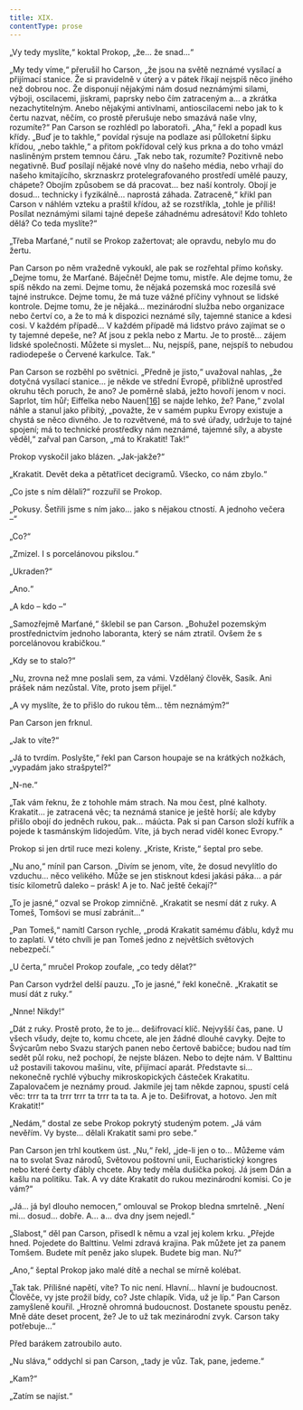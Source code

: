 ```yaml
---
title: XIX.
contentType: prose
---
```


  

„Vy tedy myslíte,“ koktal Prokop, „že… že snad…“

„My tedy víme,“ přerušil ho Carson, „že jsou na světě neznámé vysílací a přijímací stanice. Že si pravidelně v úterý a v pátek říkají nejspíš něco jiného než dobrou noc. Že disponují nějakými nám dosud neznámými silami, výboji, oscilacemi, jiskrami, paprsky nebo čím zatraceným a… a zkrátka nezachytitelným. Anebo nějakými antivlnami, antioscilacemi nebo jak to k čertu nazvat, něčím, co prostě přerušuje nebo smazává naše vlny, rozumíte?“ Pan Carson se rozhlédl po laboratoři. „Aha,“ řekl a popadl kus křídy. „Buď je to takhle,“ povídal rýsuje na podlaze asi půlloketní šipku křídou, „nebo takhle,“ a přitom pokřídoval celý kus prkna a do toho vmázl nasliněným prstem temnou čáru. „Tak nebo tak, rozumíte? Pozitivně nebo negativně. Buď posílají nějaké nové vlny do našeho média, nebo vrhají do našeho kmitajícího, skrznaskrz protelegrafovaného prostředí umělé pauzy, chápete? Obojím způsobem se dá pracovat… bez naší kontroly. Obojí je dosud… technicky i fyzikálně… naprostá záhada. Zatraceně,“ křikl pan Carson v náhlém vzteku a praštil křídou, až se rozstříkla, „tohle je příliš! Posílat neznámými silami tajné depeše záhadnému adresátovi! Kdo tohleto dělá? Co teda myslíte?“

„Třeba Marťané,“ nutil se Prokop zažertovat; ale opravdu, nebylo mu do žertu.

Pan Carson po něm vražedně vykoukl, ale pak se rozřehtal přímo koňsky. „Dejme tomu, že Marťané. Báječně! Dejme tomu, mistře. Ale dejme tomu, že spíš někdo na zemi. Dejme tomu, že nějaká pozemská moc rozesílá své tajné instrukce. Dejme tomu, že má tuze vážné příčiny vyhnout se lidské kontrole. Dejme tomu, že je nějaká… mezinárodní služba nebo organizace nebo čertví co, a že to má k dispozici neznámé síly, tajemné stanice a kdesi cosi. V každém případě… V každém případě má lidstvo právo zajímat se o ty tajemné depeše, ne? Ať jsou z pekla nebo z Martu. Je to prostě… zájem lidské společnosti. Můžete si myslet… Nu, nejspíš, pane, nejspíš to nebudou radiodepeše o Červené karkulce. Tak.“

Pan Carson se rozběhl po světnici. „Předně je jisto,“ uvažoval nahlas, „že dotyčná vysílací stanice… je někde ve střední Evropě, přibližně uprostřed okruhu těch poruch, že ano? Je poměrně slabá, ježto hovoří jenom v noci. Saprlot, tím hůř; Eiffelka nebo Nauen[\[16\]](./resources/undefined) se najde lehko, že? Pane,“ zvolal náhle a stanul jako přibitý, „považte, že v samém pupku Evropy existuje a chystá se něco divného. Je to rozvětvené, má to své úřady, udržuje to tajné spojení; má to technické prostředky nám neznámé, tajemné síly, a abyste věděl,“ zařval pan Carson, „má to Krakatit! Tak!“

Prokop vyskočil jako blázen. „Jak-jakže?“

„Krakatit. Devět deka a pětatřicet decigramů. Všecko, co nám zbylo.“

„Co jste s ním dělali?“ rozzuřil se Prokop.

„Pokusy. Šetřili jsme s ním jako… jako s nějakou ctností. A jednoho večera –“

„Co?“

„Zmizel. I s porcelánovou pikslou.“

„Ukraden?“

„Ano.“

„A kdo – kdo –“

„Samozřejmě Marťané,“ šklebil se pan Carson. „Bohužel pozemským prostřednictvím jednoho laboranta, který se nám ztratil. Ovšem že s porcelánovou krabičkou.“

„Kdy se to stalo?“

„Nu, zrovna než mne poslali sem, za vámi. Vzdělaný člověk, Sasík. Ani prášek nám nezůstal. Víte, proto jsem přijel.“

„A vy myslíte, že to přišlo do rukou těm… těm neznámým?“

Pan Carson jen frknul.

„Jak to víte?“

„Já to tvrdím. Poslyšte,“ řekl pan Carson houpaje se na krátkých nožkách, „vypadám jako strašpytel?“

„N-ne.“

„Tak vám řeknu, že z tohohle mám strach. Na mou čest, plné kalhoty. Krakatit… je zatracená věc; ta neznámá stanice je ještě horší; ale kdyby přišlo obojí do jedněch rukou, pak… máúcta. Pak si pan Carson složí kufřík a pojede k tasmánským lidojedům. Víte, já bych nerad viděl konec Evropy.“

Prokop si jen drtil ruce mezi koleny. „Kriste, Kriste,“ šeptal pro sebe.

„Nu ano,“ mínil pan Carson. „Divím se jenom, víte, že dosud nevylítlo do vzduchu… něco velikého. Může se jen stisknout kdesi jakási páka… a pár tisíc kilometrů daleko – prásk! A je to. Nač ještě čekají?“

„To je jasné,“ ozval se Prokop zimničně. „Krakatit se nesmí dát z ruky. A Tomeš, Tomšovi se musí zabránit…“

„Pan Tomeš,“ namítl Carson rychle, „prodá Krakatit samému ďáblu, když mu to zaplatí. V této chvíli je pan Tomeš jedno z největších světových nebezpečí.“

„U čerta,“ mručel Prokop zoufale, „co tedy dělat?“

Pan Carson vydržel delší pauzu. „To je jasné,“ řekl konečně. „Krakatit se musí dát z ruky.“

„Nnne! Nikdy!“

„Dát z ruky. Prostě proto, že to je… dešifrovací klíč. Nejvyšší čas, pane. U všech všudy, dejte to, komu chcete, ale jen žádné dlouhé cavyky. Dejte to Švýcarům nebo Svazu starých panen nebo čertově babičce; budou nad tím sedět půl roku, než pochopí, že nejste blázen. Nebo to dejte nám. V Balttinu už postavili takovou mašinu, víte, přijímací aparát. Představte si… nekonečně rychlé výbuchy mikroskopických částeček Krakatitu. Zapalovačem je neznámy proud. Jakmile jej tam někde zapnou, spustí celá věc: trrr ta ta trrr trrr ta trrr ta ta ta. A je to. Dešifrovat, a hotovo. Jen mít Krakatit!“

„Nedám,“ dostal ze sebe Prokop pokrytý studeným potem. „Já vám nevěřím. Vy byste… dělali Krakatit sami pro sebe.“

Pan Carson jen trhl koutkem úst. „Nu,“ řekl, „jde-li jen o to… Můžeme vám na to svolat Svaz národů, Světovou poštovní unii, Eucharistický kongres nebo které čerty ďábly chcete. Aby tedy měla dušička pokoj. Já jsem Dán a kašlu na politiku. Tak. A vy dáte Krakatit do rukou mezinárodní komisi. Co je vám?“

„Já… já byl dlouho nemocen,“ omlouval se Prokop bledna smrtelně. „Není mi… dosud… dobře. A… a… dva dny jsem nejedl.“

„Slabost,“ děl pan Carson, přisedl k němu a vzal jej kolem krku. „Přejde hned. Pojedete do Balttinu. Velmi zdravá krajina. Pak můžete jet za panem Tomšem. Budete mít peněz jako slupek. Budete big man. Nu?“

„Ano,“ šeptal Prokop jako malé dítě a nechal se mírně kolébat.

„Tak tak. Přílišné napětí, víte? To nic není. Hlavní… hlavní je budoucnost. Člověče, vy jste prožil bídy, co? Jste chlapík. Vida, už je líp.“ Pan Carson zamyšleně kouřil. „Hrozně ohromná budoucnost. Dostanete spoustu peněz. Mně dáte deset procent, že? Je to už tak mezinárodní zvyk. Carson taky potřebuje…“

Před barákem zatroubilo auto.

„Nu sláva,“ oddychl si pan Carson, „tady je vůz. Tak, pane, jedeme.“

„Kam?“

„Zatím se najíst.“
